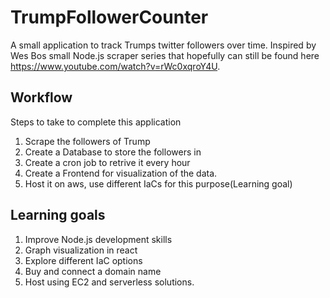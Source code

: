 # TrumpFollowerCounter

A small application to track Trumps twitter followers over time. Inspired by Wes Bos small Node.js scraper series that hopefully can still be found here https://www.youtube.com/watch?v=rWc0xqroY4U.

## Workflow

Steps to take to complete this application

1. Scrape the followers of Trump
2. Create a Database to store the followers in
3. Create a cron job to retrive it every hour
4. Create a Frontend for visualization of the data.
5. Host it on aws, use different IaCs for this purpose(Learning goal)

## Learning goals

1. Improve Node.js development skills
2. Graph visualization in react
3. Explore different IaC options
4. Buy and connect a domain name
5. Host using EC2 and serverless solutions.
